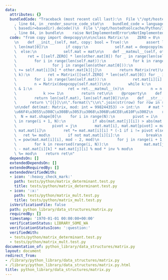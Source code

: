 ```yaml
---
data:
  attributes: {}
  bundledCode: "Traceback (most recent call last):\n  File \"/opt/hostedtoolcache/Python/3.8.5/x64/lib/python3.8/site-packages/onlinejudge_verify/documentation/build.py\"\
    , line 64, in _render_source_code_stat\n    bundled_code = language.bundle(stat.path,\
    \ basedir=basedir).decode()\n  File \"/opt/hostedtoolcache/Python/3.8.5/x64/lib/python3.8/site-packages/onlinejudge_verify/languages/python.py\"\
    , line 84, in bundle\n    raise NotImplementedError\nNotImplementedError\n"
  code: "from copy import deepcopy\n\n\nclass Matrix:\n    ZERO = 0\n    ONE = 1\n\
    \n    def __init__(self, mat, copy: bool = True):\n        assert len(mat) and\
    \ len(mat[0])\n        if copy:\n            self.mat = deepcopy(mat)\n      \
    \  else:\n            self.mat = mat\n\n    def __matmul__(self, other):\n   \
    \     ret = [[self.ZERO] * len(other.mat[0]) for _ in range(len(self.mat))]\n\
    \        for i in range(len(self.mat)):\n            for k in range(len(self.mat[0])):\n\
    \                for j in range(len(other.mat[0])):\n                    ret[i][j]\
    \ += self.mat[i][k] * other.mat[k][j]\n        return Matrix(ret)\n\n    def __pow__(self,\
    \ k):\n        ret = Matrix([[self.ZERO] * len(self.mat[0]) for _ in range(len(self.mat))])\n\
    \        for i in range(len(self.mat)):\n            ret.mat[i][i] = self.ONE\n\
    \        n = Matrix(deepcopy(self.mat))\n\n        while k:\n            if k\
    \ & 1:\n                ret = ret.__matmul__(n)\n            n = n.__matmul__(n)\n\
    \            k >>= 1\n        return ret\n\n    @property\n    def shape(self):\n\
    \        return len(self.mat), len(self.mat[0])\n\n    def __str__(self):\n  \
    \      return \"[{}]\\n\".format(\"\\n\".join(str(row) for row in self.mat))\n\
    \n\ndef det(mat: Matrix, mod: int = 998244353) -> int:\n    # mat \u306F\u5909\
    \u66F4\u3055\u308C\u308B\u3053\u3068\u306B\u6CE8\u610F\u3002\n    ret = 1\n  \
    \  N = mat.shape[0]\n    for i in range(N):\n        pivot = i\n        for j\
    \ in range(i + 1, N):\n            if abs(mat.mat[j][i]) > abs(mat.mat[pivot][i]):\n\
    \                pivot = j\n        mat.mat[i], mat.mat[pivot] = mat.mat[pivot],\
    \ mat.mat[i]\n        ret *= mat.mat[i][i] * (-1 if i != pivot else 1)\n     \
    \   ret %= mod\n        if not mat.mat[i][i]:\n            break\n        inv\
    \ = pow(mat.mat[i][i], mod - 2, mod)\n        for j in range(i + 1, N):\n    \
    \        for k in reversed(range(i, N)):\n                mat.mat[j][k] += mod\
    \ - mat.mat[i][k] * mat.mat[j][i] % mod * inv % mod\n                mat.mat[j][k]\
    \ %= mod\n    return ret\n"
  dependsOn: []
  extendedDependsOn: []
  extendedRequiredBy: []
  extendedVerifiedWith:
  - icon: ':heavy_check_mark:'
    path: tests/python/matrix_determinant.test.py
    title: tests/python/matrix_determinant.test.py
  - icon: ':x:'
    path: tests/python/matrix_mult.test.py
    title: tests/python/matrix_mult.test.py
  isVerificationFile: false
  path: python_library/data_structures/matrix.py
  requiredBy: []
  timestamp: '1970-01-01 00:00:00+00:00'
  verificationStatus: LIBRARY_SOME_WA
  verificationStatusIcon: ':question:'
  verifiedWith:
  - tests/python/matrix_determinant.test.py
  - tests/python/matrix_mult.test.py
documentation_of: python_library/data_structures/matrix.py
layout: document
redirect_from:
- /library/python_library/data_structures/matrix.py
- /library/python_library/data_structures/matrix.py.html
title: python_library/data_structures/matrix.py
---
```

